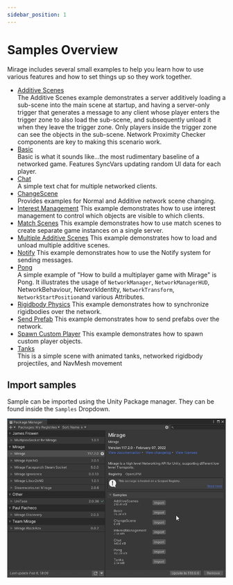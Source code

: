 ```yaml
---
sidebar_position: 1
---
```


# Samples Overview

Mirage includes several small examples to help you learn how to use various features and how to set things up so they work together.
-   [Additive Scenes](/docs/examples/additive-scenes)  
    The Additive Scenes example demonstrates a server additively loading a sub-scene into the main scene at startup, and having a server-only trigger that generates a message to any client whose player enters the trigger zone to also load the sub-scene, and subsequently unload it when they leave the trigger zone. Only players inside the trigger zone can see the objects in the sub-scene. Network Proximity Checker components are key to making this scenario work.
-   [Basic](/docs/examples/basic)  
    Basic is what it sounds like...the most rudimentary baseline of a networked game. Features SyncVars updating random UI data for each player.
-   [Chat](/docs/examples/chat)  
    A simple text chat for multiple networked clients.
-   [ChangeScene](/docs/examples/change-scene)  
    Provides examples for Normal and Additive network scene changing.
-   [Interest Management](/docs/examples/interest-management)
    This example demonstrates how to use interest management to control which objects are visible to which clients.
-   [Match Scenes](/docs/examples/match-scenes)
    This example demonstrates how to use match scenes to create separate game instances on a single server.
-   [Multiple Additive Scenes](/docs/examples/multiple-additive-scenes)
    This example demonstrates how to load and unload multiple additive scenes.
-   [Notify](/docs/examples/notify)
    This example demonstrates how to use the Notify system for sending messages.
-   [Pong](/docs/examples/pong)  
    A simple example of "How to build a multiplayer game with Mirage" is Pong. It illustrates the usage of `NetworkManager`, `NetworkManagerHUD`, NetworkBehaviour, NetworkIdentity, `NetworkTransform`, `NetworkStartPosition`and various Attributes.
-   [Rigidbody Physics](/docs/examples/rigidbody-physics)
    This example demonstrates how to synchronize rigidbodies over the network.
-   [Send Prefab](/docs/examples/send-prefab)
    This example demonstrates how to send prefabs over the network.
-   [Spawn Custom Player](/docs/examples/spawn-custom-player)
    This example demonstrates how to spawn custom player objects.
-   [Tanks](/docs/examples/tanks)  
    This is a simple scene with animated tanks, networked rigidbody projectiles, and NavMesh movement

## Import samples

Sample can be imported using the Unity Package manager. They can be found inside the `Samples` Dropdown.

![Sample dropdown](/img/examples/UPM-samples.png)